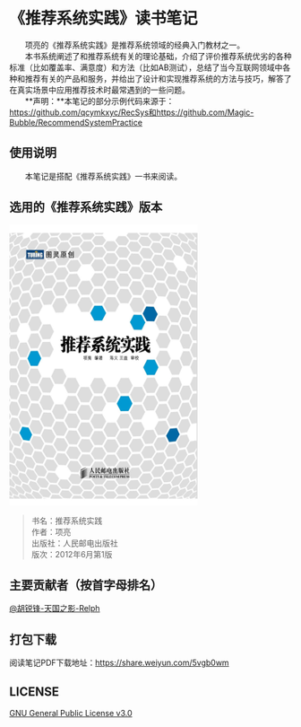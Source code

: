 # 《推荐系统实践》读书笔记
&emsp;&emsp;项亮的《推荐系统实践》是推荐系统领域的经典入门教材之一。  
&emsp;&emsp;本书系统阐述了和推荐系统有关的理论基础，介绍了评价推荐系统优劣的各种标准（比如覆盖率、满意度）和方法（比如AB测试），总结了当今互联网领域中各种和推荐有关的产品和服务，并给出了设计和实现推荐系统的方法与技巧，解答了在真实场景中应用推荐技术时最常遇到的一些问题。  
&emsp;&emsp;**声明：**本笔记的部分示例代码来源于：https://github.com/qcymkxyc/RecSys和https://github.com/Magic-Bubble/RecommendSystemPractice

## 使用说明
&emsp;&emsp;本笔记是搭配《推荐系统实践》一书来阅读。

## 选用的《推荐系统实践》版本
<img src="./images/recommendation-system-practice-book.jpg" width="336" height= "500">


> 书名：推荐系统实践<br/>
> 作者：项亮<br/>
> 出版社：人民邮电出版社<br/>
> 版次：2012年6月第1版<br/>

## 主要贡献者（按首字母排名）
 [@胡锐锋-天国之影-Relph](https://github.com/Relph1119)

## 打包下载
阅读笔记PDF下载地址：https://share.weiyun.com/5vgb0wm

## LICENSE
[GNU General Public License v3.0](https://github.com/relph1119/recommendation-system-practice-notes/blob/master/LICENSE)